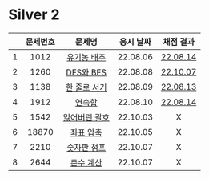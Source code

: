 # Silver 2

|     | 문제번호 |           문제명           | 응시 날짜 |        채점 결과         |
| :-: | :------: | :------------------------: | :-------: | :----------------------: |
|  1  |   1012   |  [유기농 배추](./1012.js)  | 22.08.06  | [22.08.14](./1012_re.js) |
|  2  |   1260   |   [DFS와 BFS](./1260.js)   | 22.08.08  | [22.10.07](./1260_re.js) |
|  3  |   1138   | [한 줄로 서기](./1138.js)  | 22.08.09  | [22.08.13](./1138_re.js) |
|  4  |   1912   |    [연속합](./1912.js)     | 22.08.10  | [22.08.14](./1912_re.js) |
|  5  |   1542   | [잃어버린 괄호](./1542.js) | 22.10.03  |            X             |
|  6  |  18870   |  [좌표 압축](./18870.js)   | 22.10.05  |            X             |
|  7  |   2210   |  [숫자판 점프](./2210.js)  | 22.10.07  |            X             |
|  8  |   2644   |   [촌수 계산](./2644.js)   | 22.10.07  |            X             |
